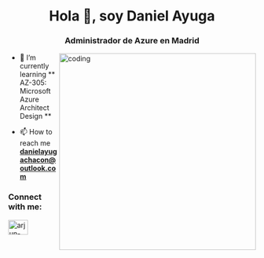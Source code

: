  <h1 align="center">Hola 👋, soy Daniel Ayuga</h1>
<h3 align="center">Administrador de Azure en Madrid</h3>
</p>
<img align="right" alt="coding" width="400px" src=

<p align="left">

- 🌱 I’m currently learning ** AZ-305: Microsoft Azure Architect Design **

- 📫 How to reach me **danielayugachacon@outlook.com**

<h3 align="left">Connect with me:</h3>
<p align="left">
<a href="https://linkedin.com/in/daniel-ayuga-chacon-5b126612a" target="blank"><img align="center" src="https://raw.githubusercontent.com/rahuldkjain/github-profile-readme-generator/master/src/images/icons/Social/linked-in-alt.svg" alt="arjun-singh-27-" height="30" width="40" /></a>
